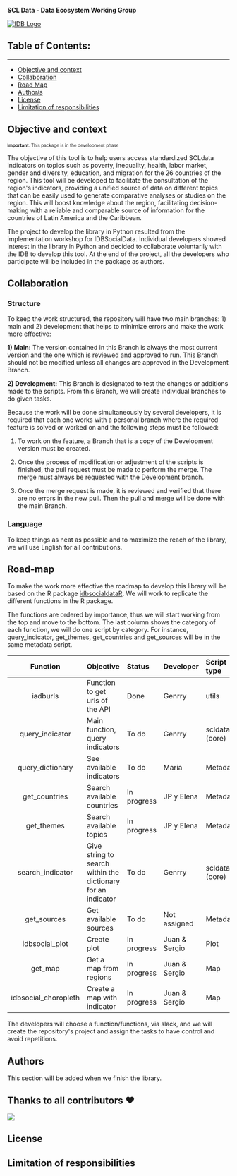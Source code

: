 **SCL Data - Data Ecosystem Working Group**

[![IDB Logo](https://scldata.iadb.org/assets/iadb-7779368a000004449beca0d4fc6f116cc0617572d549edf2ae491e9a17f63778.png)](https://scldata.iadb.org)


## Table of Contents:
---

- [Objective and context](#objective-and-context)
- [Collaboration](#description-and-context)
- [Road Map](#road-map)
- [Author/s](#authors)
- [License](#license)
- [Limitation of responsibilities](#limitation-of-responsibilities)

## Objective and context
 <font size="1">**Important**: This package is in the development phase</font>
 
The objective of this tool is to help users access standardized SCLdata indicators on topics such as poverty, inequality, health, labor market, gender and diversity, education, and migration for the 26 countries of the region.  This tool will be developed to facilitate the consultation of the region's indicators, providing a unified source of data on different topics that can be easily used to generate comparative analyses or studies on the region. This will boost knowledge about the region, facilitating decision-making with a reliable and comparable source of information for the countries of Latin America and the Caribbean. 

The project to develop the library in Python resulted from the implementation workshop for IDBSocialData. Individual developers showed interest in the library in Python and decided to collaborate voluntarily with the IDB to develop this tool. 
At the end of the project, all the developers who participate will be included in the package as authors.


## Collaboration 

### Structure

To keep the work structured, the repository will have two main branches: 1) main and 2) development that helps to minimize errors and make the work more effective:

**1) Main:** The version contained in this Branch is always the most current version and the one which is reviewed and approved to run. This Branch should not be modified unless all changes are approved in the Development Branch. 

**2) Development:** This Branch is designated to test the changes or additions made to the scripts. From this Branch, we will create individual branches to do given tasks. 

Because the work will be done simultaneously by several developers, it is required that each one works with a personal branch where the required feature is solved or worked on and the following steps must be followed: 

1) To work on the feature, a Branch that is a copy of the Development version must be created.  
    
2) Once the process of modification or adjustment of the scripts is finished, the pull request must be made to perform the merge. The merge must always be requested with the Development branch. 

3) Once the merge request is made, it is reviewed and verified that there are no errors in the new pull. Then the pull and merge will be done with the main Branch. 

### Language

To keep things as neat as possible and to maximize the reach of the library, we will use English for all contributions. 

## Road-map

To make the work more effective the roadmap to develop this library will be based on the R package [idbsocialdataR](https://github.com/EL-BID/idbsocialdataR). We will work to replicate the different functions in the R package. 

The functions are ordered by importance, thus we will start working from the top and move to the bottom. The last column shows the category of each function, we will do one script by category. For instance, query_indicator, get_themes, get_countries and get_sources will be in the same metadata script.

| Function | Objective | Status | Developer | Script type |
| :---: | :--- | :--- | :--- | :--- |
| iadburls | Function to get urls of the API | Done | Genrry| utils |
| query_indicator | Main function, query indicators | To do | Genrry | scldata (core) |
| query_dictionary | See available indicators | To do | María | Metadata |
| get_countries | Search available countries | In progress | JP y Elena | Metadata |
| get_themes | Search available topics | In progress | JP y Elena| Metadata |
| search_indicator | Give string to search within the dictionary for an indicator | To do | Genrry | scldata (core) |
| get_sources | Get available sources | To do | Not assigned | Metadata |
| idbsocial_plot | Create plot | In progress | Juan & Sergio | Plot |
| get_map | Get a map from regions | In progress | Juan & Sergio | Map |
| idbsocial_choropleth | Create a map with indicator | In progress | Juan & Sergio | Map |


The developers will choose a function/functions, via slack, and we will create the repository's project and assign the tasks to have control and avoid repetitions.

## Authors

This section will be added when we finish the library.

## Thanks to all contributors ❤

 <a href = "https://github.com/EL-BID/idbsocialdatapy/graphs/contributors">
   <img src = "https://contrib.rocks/image?repo=EL-BID/idbsocialdatapy"/>
 </a>

## License


## Limitation of responsibilities

